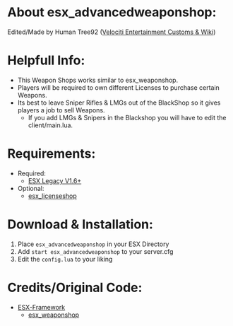 # About esx_advancedweaponshop:
Edited/Made by Human Tree92 ([Velociti Entertainment Customs & Wiki]( http://www.velocitientertainment.com/customs/ ))

# Helpfull Info:
* This Weapon Shops works similar to esx_weaponshop.
* Players will be required to own different Licenses to purchase certain Weapons.
* Its best to leave Sniper Rifles & LMGs out of the BlackShop so it gives players a job to sell Weapons.
  * If you add LMGs & Snipers in the Blackshop you will have to edit the client/main.lua.

# Requirements:
* Required:
  * [ESX Legacy V1.6+]( https://github.com/esx-framework/esx-legacy/tree/1.6.0 )
* Optional:
  * [esx_licenseshop]( https://github.com/HumanTree92/VENT_ESX_Scripts/tree/main/esx_licenseshop )

# Download & Installation:
1) Place `esx_advancedweaponshop` in your ESX Directory
2) Add `start esx_advancedweaponshop` to your server.cfg
3) Edit the `config.lua` to your liking

# Credits/Original Code:
* [ESX-Framework]( https://github.com/esx-framework )
  * [esx_weaponshop]( https://github.com/esx-framework/esx-legacy/tree/main/%5Besx_addons%5D/esx_weaponshop )

